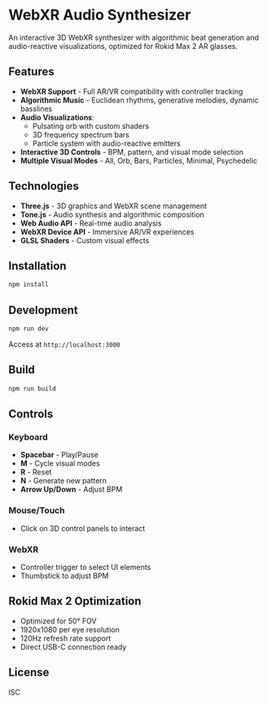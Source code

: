 # WebXR Audio Synthesizer

An interactive 3D WebXR synthesizer with algorithmic beat generation and audio-reactive visualizations, optimized for Rokid Max 2 AR glasses.

## Features

- **WebXR Support** - Full AR/VR compatibility with controller tracking
- **Algorithmic Music** - Euclidean rhythms, generative melodies, dynamic basslines
- **Audio Visualizations**:
  - Pulsating orb with custom shaders
  - 3D frequency spectrum bars
  - Particle system with audio-reactive emitters
- **Interactive 3D Controls** - BPM, pattern, and visual mode selection
- **Multiple Visual Modes** - All, Orb, Bars, Particles, Minimal, Psychedelic

## Technologies

- **Three.js** - 3D graphics and WebXR scene management
- **Tone.js** - Audio synthesis and algorithmic composition
- **Web Audio API** - Real-time audio analysis
- **WebXR Device API** - Immersive AR/VR experiences
- **GLSL Shaders** - Custom visual effects

## Installation

```bash
npm install
```

## Development

```bash
npm run dev
```

Access at `http://localhost:3000`

## Build

```bash
npm run build
```

## Controls

### Keyboard
- **Spacebar** - Play/Pause
- **M** - Cycle visual modes
- **R** - Reset
- **N** - Generate new pattern
- **Arrow Up/Down** - Adjust BPM

### Mouse/Touch
- Click on 3D control panels to interact

### WebXR
- Controller trigger to select UI elements
- Thumbstick to adjust BPM

## Rokid Max 2 Optimization

- Optimized for 50° FOV
- 1920x1080 per eye resolution
- 120Hz refresh rate support
- Direct USB-C connection ready

## License

ISC
